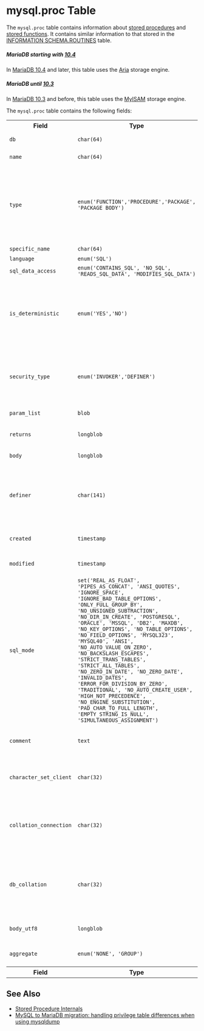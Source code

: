 # mysql.proc Table

The `mysql.proc` table contains information about [stored procedures](/programming-customizing-mariadb/stored-routines/stored-procedures/) and [stored functions](/programming-customizing-mariadb/stored-routines/stored-functions/). It contains similar information to that stored in the [INFORMATION SCHEMA.ROUTINES](/sql-statements-structure/sql-statements/administrative-sql-statements/system-tables/information-schema/information-schema-tables/information-schema-routines-table/) table.

##### MariaDB starting with [10.4](/kb/en/what-is-mariadb-104/)

In [MariaDB 10.4](/kb/en/what-is-mariadb-104/) and later, this table uses the [Aria](/columns-storage-engines-and-plugins/storage-engines/aria/) storage engine.

##### MariaDB until [10.3](/kb/en/what-is-mariadb-103/)

In [MariaDB 10.3](/kb/en/what-is-mariadb-103/) and before, this table uses the [MyISAM](/columns-storage-engines-and-plugins/storage-engines/myisam-storage-engine/) storage engine.

The `mysql.proc` table contains the following fields:

<table><tbody><tr><th>Field</th><th>Type</th><th>Null</th><th>Key</th><th>Default</th><th>Description</th></tr>
<tr><td><code>db</code></td><td><code>char(64)</code></td><td>NO</td><td>PRI</td><td></td><td>Database name.</td></tr>
<tr><td><code>name</code></td><td><code>char(64)</code></td><td>NO</td><td>PRI</td><td></td><td>Routine name.</td></tr>
<tr><td><code>type</code></td><td><code>enum('FUNCTION','PROCEDURE','PACKAGE', 'PACKAGE BODY')</code></td><td>NO</td><td>PRI</td><td><code>NULL</code></td><td>Whether <a href="/kb/en/stored-procedures/">stored procedure</a>, <a href="/kb/en/stored-functions/">stored function</a> or, from <a href="/kb/en/mariadb-1035-release-notes/">MariaDB 10.3.5</a>, a <a href="/kb/en/create-package/">package</a> or <a href="/kb/en/create-package-body/">package body</a>.</td></tr>
<tr><td><code>specific_name</code></td><td><code>char(64)</code></td><td>NO</td><td></td><td></td><td></td></tr>
<tr><td><code>language</code></td><td><code>enum('SQL')</code></td><td>NO</td><td></td><td>SQL</td><td>Always <code>SQL</code>.</td></tr>
<tr><td><code>sql_data_access</code></td><td><code>enum('CONTAINS_SQL', 'NO_SQL', 'READS_SQL_DATA', 'MODIFIES_SQL_DATA')</code></td><td>NO</td><td></td><td><code>CONTAINS_SQL</code></td><td></td></tr>
<tr><td><code>is_deterministic</code></td><td><code>enum('YES','NO')</code></td><td>NO</td><td></td><td>NO</td><td>Whether the routine is deterministic (can produce only one result for a given list of parameters) or not.</td></tr>
<tr><td><code>security_type</code></td><td><code>enum('INVOKER','DEFINER')</code></td><td>NO</td><td></td><td><code>DEFINER</code></td><td><code>INVOKER</code> or <code>DEFINER</code>. Indicates which user's privileges apply to this routine.</td></tr>
<tr><td><code>param_list</code></td><td><code>blob</code></td><td>NO</td><td></td><td><code>NULL</code></td><td>List of parameters.</td></tr>
<tr><td><code>returns</code></td><td><code>longblob</code></td><td>NO</td><td></td><td><code>NULL</code></td><td>What the routine returns.</td></tr>
<tr><td><code>body</code></td><td><code>longblob</code></td><td>NO</td><td></td><td><code>NULL</code></td><td>Definition of the routine.</td></tr>
<tr><td><code>definer</code></td><td><code>char(141)</code></td><td>NO</td><td></td><td></td><td>If the <code>security_type</code> is <code>DEFINER</code>, this value indicates which user defined this routine.</td></tr>
<tr><td><code>created</code></td><td><code>timestamp</code></td><td>NO</td><td></td><td><code>CURRENT_TIMESTAMP</code></td><td>Date and time the routine was created.</td></tr>
<tr><td><code>modified</code></td><td><code>timestamp</code></td><td>NO</td><td></td><td>0000-00-00 00:00:00</td><td>Date and time the routine was modified.</td></tr>
<tr><td><code>sql_mode</code></td><td><code>set('REAL_AS_FLOAT', 'PIPES_AS_CONCAT', 'ANSI_QUOTES', 'IGNORE_SPACE', 'IGNORE_BAD_TABLE_OPTIONS', 'ONLY_FULL_GROUP_BY', 'NO_UNSIGNED_SUBTRACTION', 'NO_DIR_IN_CREATE', 'POSTGRESQL', 'ORACLE', 'MSSQL', 'DB2', 'MAXDB', 'NO_KEY_OPTIONS', 'NO_TABLE_OPTIONS', 'NO_FIELD_OPTIONS', 'MYSQL323', 'MYSQL40', 'ANSI', 'NO_AUTO_VALUE_ON_ZERO', 'NO_BACKSLASH_ESCAPES', 'STRICT_TRANS_TABLES', 'STRICT_ALL_TABLES', 'NO_ZERO_IN_DATE', 'NO_ZERO_DATE', 'INVALID_DATES', 'ERROR_FOR_DIVISION_BY_ZERO', 'TRADITIONAL', 'NO_AUTO_CREATE_USER', 'HIGH_NOT_PRECEDENCE', 'NO_ENGINE_SUBSTITUTION', 'PAD_CHAR_TO_FULL_LENGTH', 'EMPTY_STRING_IS_NULL', 'SIMULTANEOUS_ASSIGNMENT')</code></td><td>NO</td><td></td><td></td><td>The <a href="/kb/en/sql-mode/">SQL_MODE</a> at the time the routine was created.</td></tr>
<tr><td><code>comment</code></td><td><code>text</code></td><td>NO</td><td></td><td><code>NULL</code></td><td>Comment associated with the routine.</td></tr>
<tr><td><code>character_set_client</code></td><td><code>char(32)</code></td><td>YES</td><td></td><td><code>NULL</code></td><td>The <a href="/kb/en/data-types-character-sets-and-collations/">character set</a> used by the client that created the routine.</td></tr>
<tr><td><code>collation_connection</code></td><td><code>char(32)</code></td><td>YES</td><td></td><td><code>NULL</code></td><td>The <a href="/kb/en/data-types-character-sets-and-collations/">collation</a> (and character set) used by the connection that created the routine.</td></tr>
<tr><td><code>db_collation</code></td><td><code>char(32)</code></td><td>YES</td><td></td><td><code>NULL</code></td><td>The default <a href="/kb/en/data-types-character-sets-and-collations/">collation</a> (and character set) for the database, at the time the routine was created.</td></tr>
<tr><td><code>body_utf8</code></td><td><code>longblob</code></td><td>YES</td><td></td><td><code>NULL</code></td><td>Definition of the routine in utf8.</td></tr>
<tr><td><code>aggregate</code></td><td><code>enum('NONE', 'GROUP')</code></td><td>NO</td><td></td><td><code>NONE</code></td><td>From <a href="/kb/en/mariadb-1033-release-notes/">MariaDB 10.3.3</a></td></tr>
<tr><th>Field</th><th>Type</th><th>Null</th><th>Key</th><th>Default</th><th>Description</th></tr>
</tbody></table>

## See Also

- [Stored Procedure Internals](/programming-customizing-mariadb/stored-routines/stored-procedures/stored-procedure-internals/)
- [MySQL to MariaDB migration: handling privilege table differences when using mysqldump](https://mariadb.com/blog/mysql-mariadb-migration-handling-privilege-table-differences-when-using-mysqldump)